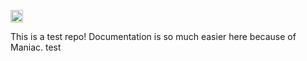 

[<img src="https://img.shields.io/badge/dynamic/json?color=green&label=Documentation%20Coverage&query=documentation_coverage&url=https%3A%2F%2Fmaniac-dashboard.herokuapp.com%2FManiac-Bot-Test%2F8a66cc26d50b4ffcab9b79e96645e4b4%2Fcoverage%3Ftoken%3Dgit-token" height="20px">](https://maniac-dashboard.herokuapp.com/Maniac-Bot-Test/8a66cc26d50b4ffcab9b79e96645e4b4/)



This is a test repo! Documentation is so much easier here because of Maniac. 
test
